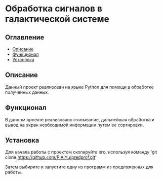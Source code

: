 # Обработка сигналов в галактической системе

## Оглавление

- [Описание](##описание)
- [Функционал](##функционал)
- [Установка](##установка)

## Описание

Данный проект реализован на языке Python для помощи в обработке полученных данных.

## Функционал

В данном проекте реализовано считывание, дальнейшая обработка и вывод на экран необходимой информации путем ее сортировки.

## Установка

Для начала работы с проектом скопируйте его, используя команду
'git clone https://github.com/PiAlYu/predprof.git'

Затем выбирите и запустите одну из программ из предложенных для работы.
